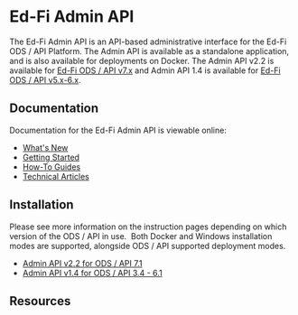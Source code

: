 # Ed-Fi Admin API

The Ed-Fi Admin API is an API-based administrative interface for the
Ed-Fi ODS / API Platform.  The Admin API is available as a standalone
application, and is also available for deployments on Docker. The
Admin API v2.2 is available for [Ed-Fi ODS / API v7.x](https://docs.ed-fi.org/reference/ods-api)
and Admin API 1.4 is available for [Ed-Fi ODS / API v5.x-6.x](https://edfi.atlassian.net/wiki/spaces/ODSAPIS3V62/overview).

## Documentation

Documentation for the Ed-Fi Admin API is viewable online:

* [What's New](./whats-new)
* [Getting Started](./getting-started)
* [How-To Guides](./how-to-guides)
* [Technical Articles](./technical-articles)

## Installation

Please see more information on the instruction pages depending on
which version of the ODS / API in use.  Both Docker and Windows installation
modes are supported, alongside ODS / API supported deployment modes.

* [Admin API v2.2 for ODS / API 7.1](./admin-api/installation/admin-api-2x-for-odsapi-7.md)
* [Admin API v1.4 for ODS / API 3.4 - 6.1](./admin-api/installation/admin-api-1x-for-odsapi-34-61.md)

## Resources
